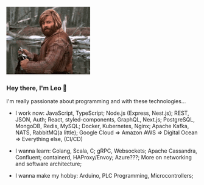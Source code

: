 ![github profile gif](https://github.com/leawn/leawn/blob/main/hey.gif?raw=true)

### Hey there, I'm Leo 👋

I'm really passionate about programming and with these technologies...

- I work now:
    JavaScript, TypeScript;
    Node.js (Express, Nest.js);
    REST, JSON, Auth;
    React, styled-components, GraphQL, Next.js;
    PostgreSQL, MongoDB, Redis, MySQL;
    Docker, Kubernetes, Nginx;
    Apache Kafka, NATS, RabbitMQ(a little);
    Google Cloud => Amazon AWS => Digital Ocean => Everything else, (CI/CD)

- I wanna learn:
    Golang, Scala, C;
    gRPC, Websockets;
    Apache Cassandra, Confluent;
    containerd, HAProxy/Envoy;
    Azure???;
    More on networking and software architecture;

- I wanna make my hobby:
    Arduino, PLC Programming, Microcontrollers;

